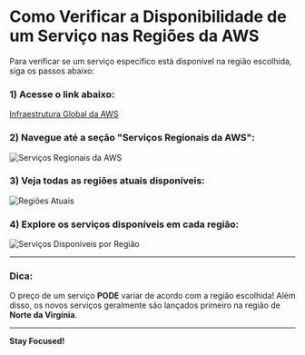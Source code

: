 # Como Verificar a Disponibilidade de um Serviço nas Regiões da AWS

Para verificar se um serviço específico está disponível na região escolhida, siga os passos abaixo:

### 1) Acesse o link abaixo:
[Infraestrutura Global da AWS](https://aws.amazon.com/pt/about-aws/global-infrastructure/regions_az/)

### 2) Navegue até a seção "Serviços Regionais da AWS":
![Serviços Regionais da AWS](https://github.com/user-attachments/assets/170416b8-729c-4a87-b30a-358b334c1e1a)

### 3) Veja todas as regiões atuais disponíveis:
![Regiões Atuais](https://github.com/user-attachments/assets/c566da59-90bc-478b-9215-f7a5061a80e5)

### 4) Explore os serviços disponíveis em cada região:
![Serviços Disponíveis por Região](https://github.com/user-attachments/assets/b45862c8-3394-4f26-9895-181898faaa1e)

---

### Dica:
O preço de um serviço **PODE** variar de acordo com a região escolhida! Além disso, os novos serviços geralmente são lançados primeiro na região de **Norte da Virgínia**.

---

**Stay Focused!**
